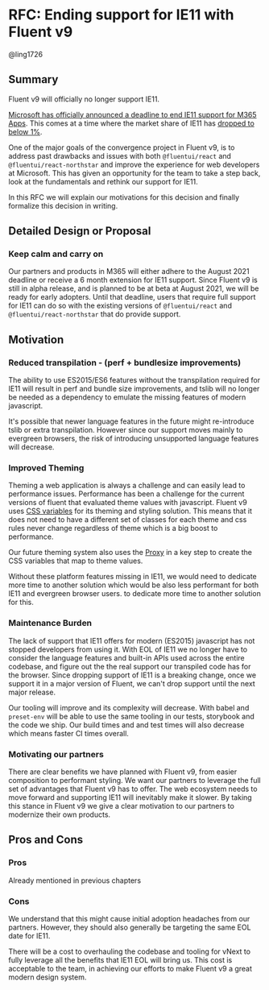 # RFC: Ending support for IE11 with Fluent v9

@ling1726

## Summary

Fluent v9 will officially no longer support IE11.

[Microsoft has officially announced a deadline to end IE11 support for M365 Apps](https://techcommunity.microsoft.com/t5/microsoft-365-blog/microsoft-365-apps-say-farewell-to-internet-explorer-11-and/ba-p/1591666).
This comes at a time where the market share of IE11 has [dropped to below 1%](https://caniuse.com/usage-table).

One of the major goals of the convergence project in Fluent v9, is to address past drawbacks and issues with both `@fluentui/react` and `@fluentui/react-northstar` and
improve the experience for web developers at Microsoft. This has given an opportunity for the team to take a step back, look at the
fundamentals and rethink our support for IE11.

In this RFC we will explain our motivations for this decision and finally formalize this decision in writing.

## Detailed Design or Proposal

### Keep calm and carry on

Our partners and products in M365 will either adhere to the August 2021 deadline or receive a 6 month extension for IE11 support.
Since Fluent v9 is still in alpha release, and is planned to be at beta at August 2021, we will be ready for early adopters.
Until that deadline, users that require full support for IE11 can do so with the existing versions of `@fluentui/react` and
`@fluentui/react-northstar` that do provide support.

## Motivation

### Reduced transpilation - (perf + bundlesize improvements)

The ability to use ES2015/ES6 features without the transpilation required for IE11 will result in perf and bundle size improvements,
and tslib will no longer be needed as a dependency to emulate the missing features of modern javascript.

It's possible that newer language features in the future might re-introduce tslib or extra transpilation. However since our support moves
mainly to evergreen browsers, the risk of introducing unsupported language features will decrease.

### Improved Theming

Theming a web application is always a challenge and can easily lead to performance issues. Performance has been a challenge for the current
versions of fluent that evaluated theme values with javascript. Fluent v9 uses [CSS variables](https://developer.mozilla.org/en-US/docs/Web/CSS/--*) for its theming and styling solution. This means
that it does not need to have a different set of classes for each theme and css rules never change regardless of theme which is a
big boost to performance.

Our future theming system also uses the [Proxy](https://developer.mozilla.org/en-US/docs/Web/JavaScript/Reference/Global_Objects/Proxy)
in a key step to create the CSS variables that map to theme values.

Without these platform features missing in IE11, we would need to dedicate more time to another solution which would be also less performant for both IE11 and evergreen browser users.
to dedicate more time to another solution for this.

### Maintenance Burden

The lack of support that IE11 offers for modern (ES2015) javascript has not stopped developers from using it. With EOL of IE11
we no longer have to consider the language features and built-in APIs used across the entire codebase, and figure out the the real support our
transpiled code has for the browser. Since dropping support of IE11 is a breaking change, once we support it in a major version
of Fluent, we can't drop support until the next major release.

Our tooling will improve and its complexity will decrease. With babel and `preset-env` will be able to use the same tooling
in our tests, storybook and the code we ship. Our build times and and test times will also decrease which means faster CI
times overall.

### Motivating our partners

There are clear benefits we have planned with Fluent v9, from easier composition to performant styling. We want our partners
to leverage the full set of advantages that Fluent v9 has to offer. The web ecosystem needs to move forward and supporting
IE11 will inevitably make it slower. By taking this stance in Fluent v9 we give a clear motivation to our partners to
modernize their own products.

## Pros and Cons

### Pros

Already mentioned in previous chapters

### Cons

We understand that this might cause initial adoption headaches from our partners. However, they should also generally be targeting
the same EOL date for IE11.

There will be a cost to overhauling the codebase and tooling for vNext to fully leverage all the benefits that IE11 EOL will bring us.
This cost is acceptable to the team, in achieving our efforts to make Fluent v9 a great modern design system.
